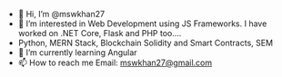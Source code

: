 - 👋 Hi, I’m @mswkhan27
- 👀 I’m interested in Web Development using JS Frameworks. I have worked on .NET Core, Flask and PHP too....
- Python, MERN Stack, Blockchain Solidity and Smart Contracts, SEM
- 🌱 I’m currently learning Angular
- 📫 How to reach me 
Email: mswkhan27@gmail.com

<!---
mswkhan27/mswkhan27 is a ✨ special ✨ repository because its `README.md` (this file) appears on your GitHub profile.
You can click the Preview link to take a look at your changes.
--->
